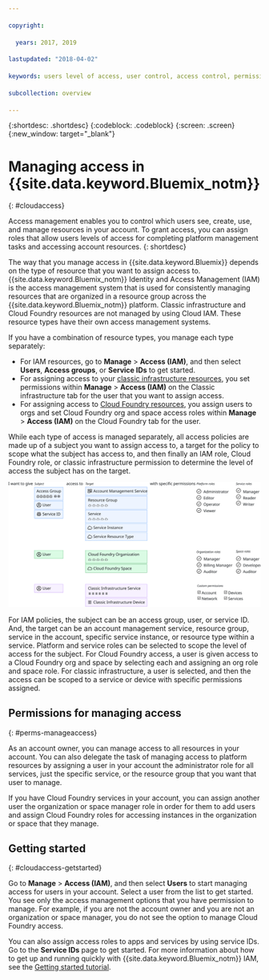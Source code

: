 ```yaml
---

copyright:

  years: 2017, 2019

lastupdated: "2018-04-02"

keywords: users level of access, user control, access control, permissions

subcollection: overview

---
```


{:shortdesc: .shortdesc}
{:codeblock: .codeblock}
{:screen: .screen}
{:new_window: target="_blank"}

# Managing access in {{site.data.keyword.Bluemix_notm}}
{: #cloudaccess}

Access management enables you to control which users see, create, use, and manage resources in your account. To grant access, you can assign roles that allow users levels of access for completing platform management tasks and accessing account resources.
{: shortdesc}

The way that you manage access in {{site.data.keyword.Bluemix}} depends on the type of resource that you want to assign access to. {{site.data.keyword.Bluemix_notm}} Identity and Access Management (IAM) is the access management system that is used for consistently managing resources that are organized in a resource group across the {{site.data.keyword.Bluemix_notm}} platform. Classic infrastructure and Cloud Foundry resources are not managed by using Cloud IAM. These resource types have their own access management systems. 

If you have a combination of resource types, you manage each type separately:

* For IAM resources, go to **Manage** &gt; **Access (IAM)**, and then select **Users**, **Access groups**, or **Service IDs** to get started.
* For assigning access to your [classic infrastructure resources](/docs/iam?topic=iam-infrapermission), you set permissions within **Manage** > **Access (IAM)** on the Classic infrastructure tab for the user that you want to assign access. 
* For assigning access to [Cloud Foundry resources](/docs/iam?topic=iam-cfaccess), you assign users to orgs and set Cloud Foundry org and space access roles within **Manage** > **Access (IAM)** on the Cloud Foundry tab for the user.

While each type of access is managed separately, all access policies are made up of a subject you want to assign access to, a target for the policy to scope what the subject has access to, and then finally an IAM role, Cloud Foundry role, or classic infrastructure permission to determine the level of access the subject has on the target.

![Access management policies by using IAM, Cloud Foundry, or classic infrastructure permissions](images/access-management.svg "How assigning policies works by starting with a subject, selecting a target, then assigning a role or permission")

For IAM policies, the subject can be an access group, user, or service ID. And, the target can be an account management service, resource group, service in the account, specific service instance, or resource type within a service. Platform and service roles can be selected to scope the level of access for the subject. For Cloud Foundry access, a user is given access to a Cloud Foundry org and space by selecting each and assigning an org role and space role. For classic infrastructure, a user is selected, and then the access can be scoped to a service or device with specific permissions assigned.

## Permissions for managing access
{: #perms-manageaccess}

As an account owner, you can manage access to all resources in your account. You can also delegate the task of managing access to platform resources by assigning a user in your account the administrator role for all services, just the specific service, or the resource group that you want that user to manage.

If you have Cloud Foundry services in your account, you can assign another user the organization or space manager role in order for them to add users and assign Cloud Foundry roles for accessing instances in the organization or space that they manage.


## Getting started
{: #cloudaccess-getstarted}

Go to **Manage** &gt; **Access (IAM)**, and then select **Users** to start managing access for users in your account. Select a user from the list to get started. You see only the access management options that you have permission to manage. For example, if you are not the account owner and you are not an organization or space manager, you do not see the option to manage Cloud Foundry access.

You can also assign access roles to apps and services by using service IDs. Go to the **Service IDs** page to get started. For more information about how to get up and running quickly with {{site.data.keyword.Bluemix_notm}} IAM, see the [Getting started tutorial](/docs/iam?topic=iam-getstarted).
